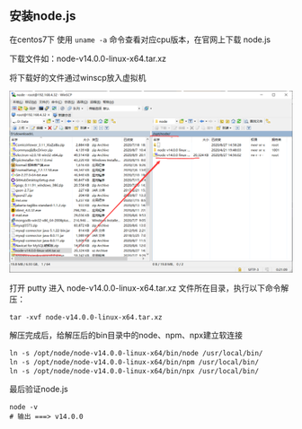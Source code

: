 ## 安装node.js
在centos7下 使用 ```uname -a``` 命令查看对应cpu版本，在官网上下载 node.js

下载文件如：node-v14.0.0-linux-x64.tar.xz

将下载好的文件通过winscp放入虚拟机

![](.安装node.js_images/e6d05f5d.png)

打开 putty 进入 node-v14.0.0-linux-x64.tar.xz 文件所在目录，执行以下命令解压：
```shell script
tar -xvf node-v14.0.0-linux-x64.tar.xz
```

解压完成后，给解压后的bin目录中的node、npm、npx建立软连接
```shell script
ln -s /opt/node/node-v14.0.0-linux-x64/bin/node /usr/local/bin/
ln -s /opt/node/node-v14.0.0-linux-x64/bin/npm /usr/local/bin/
ln -s /opt/node/node-v14.0.0-linux-x64/bin/npx /usr/local/bin/
```

最后验证node.js
```shell script
node -v
# 输出 ===> v14.0.0
```
